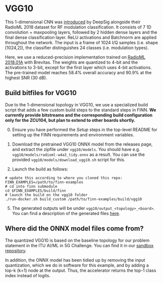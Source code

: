 # VGG10

This 1-dimensional CNN was [introduced](https://arxiv.org/pdf/1712.04578.pdf) by DeepSig alongside their RadioML 2018 dataset for RF modulation classification.
It consists of 7 1D convolution + maxpooling layers, followed by 2 hidden dense layers and the final dense classification layer. ReLU activations and Batchnorm are applied throughout the network. The input is a frame of 1024 I/Q samples (i.e. shape [1024,2]), the classifier distinguishes 24 classes (i.e. modulation types).

Here, we use a reduced-precision implementation trained on [RadioML 2018.01A](https://www.deepsig.ai/datasets) with Brevitas. The weights are quantized to 4-bit and the activations to 3-bit, except for the first layer which uses 4-bit activations. The pre-trained model reaches 58.4% overall accuracy and 90.9% at the highest SNR (30 dB).

## Build bitfiles for VGG10

Due to the 1-dimensional topology in VGG10,
we use a specialized build script that adds a few custom build steps to the standard steps in FINN.
**We currently provide bitstreams and the corresponding build configuration only for the ZCU104, but plan to extend to other boards shortly.**

0. Ensure you have performed the *Setup* steps in the top-level README for setting up the FINN requirements and environment variables.

1. Download the pretrained VGG10 ONNX model from the releases page, and extract
the zipfile under `vgg10/models`. You should have e.g. `vgg10/models∕radioml-w4a3_tidy.onnx` as a result.
You can use the provided `vgg10/models/download_vgg10.sh` script for this.

2. Launch the build as follows:
```SHELL
# update this according to where you cloned this repo:
FINN_EXAMPLES=/path/to/finn-examples
# cd into finn submodule
cd $FINN_EXAMPLES/build/finn
# launch the build on the vgg10 folder
./run-docker.sh build_custom /path/to/finn-examples/build/vgg10
```

5. The generated outputs will be under `vgg10/output_<topology>_<board>`. You can find a description of the generated files [here](https://finn-dev.readthedocs.io/en/latest/command_line.html#simple-dataflow-build-mode).

## Where did the ONNX model files come from?

The quantized VGG10 is based on the baseline topology for our problem statement in the ITU AI/ML in 5G Challenge. You can find it in our [sandbox repository](https://github.com/Xilinx/brevitas-radioml-challenge-21).

In addition, the ONNX model has been tidied up by removing the input quantization, which we do in software for this example, and by adding a top-k (k=1) node at the output. Thus, the accelerator returns the top-1 class index instead of logits.

